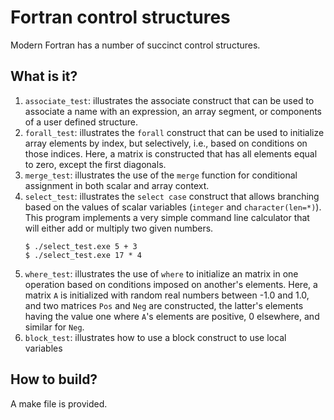 # Fortran control structures
Modern Fortran has a number of succinct control structures.

## What is it?
1. `associate_test`: illustrates the associate construct that can be used
    to associate a name with an expression, an array segment, or
    components of a user defined structure.
1. `forall_test`: illustrates the `forall` construct that can be used
    to initialize array elements by index, but selectively, i.e., based
    on conditions on those indices.  Here, a matrix is constructed that
    has all elements equal to zero, except the first diagonals.
1. `merge_test`: illustrates the use of the `merge` function for conditional
    assignment in both scalar and array context.
1. `select_test`: illustrates the `select case` construct that allows
    branching based on the values of scalar variables (`integer` and
    `character(len=*)`).  This program implements a very simple command
    line calculator that will either add or multiply two given numbers.
   ```
   $ ./select_test.exe 5 + 3
   $ ./select_test.exe 17 * 4
   ```
1. `where_test`: illustrates the use of `where` to initialize an matrix
    in one operation based on conditions imposed on another's elements.
    Here, a matrix `A` is initialized with random real numbers between
    -1.0 and 1.0, and two matrices `Pos` and `Neg` are constructed, the
    latter's elements having the value one where `A`'s elements are
    positive, 0 elsewhere, and similar for `Neg`.
1. `block_test`: illustrates how to use a block construct to use local
    variables

## How to build?
A make file is provided.
